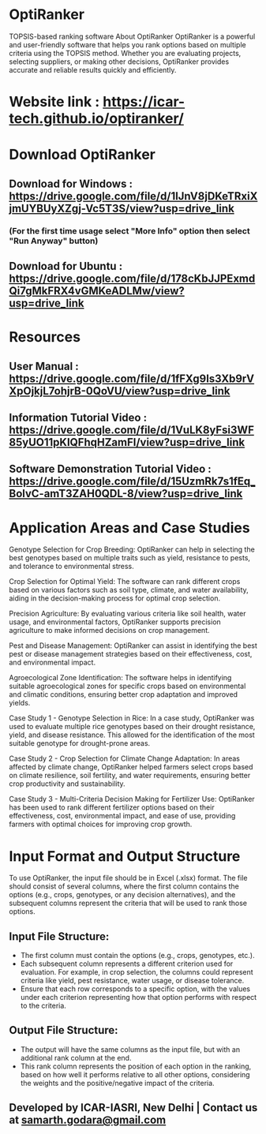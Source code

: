 # OptiRanker
TOPSIS-based ranking software
About OptiRanker
OptiRanker is a powerful and user-friendly software that helps you rank options based on multiple criteria using the TOPSIS method. Whether you are evaluating projects, selecting suppliers, or making other decisions, OptiRanker provides accurate and reliable results quickly and efficiently.
# Website link : https://icar-tech.github.io/optiranker/
# Download OptiRanker
## Download for Windows :  https://drive.google.com/file/d/1IJnV8jDKeTRxiXjmUYBUyXZgj-Vc5T3S/view?usp=drive_link
### (For the first time usage select "More Info" option then select "Run Anyway" button)
## Download for Ubuntu : https://drive.google.com/file/d/178cKbJJPExmdQi7gMkFRX4vGMKeADLMw/view?usp=drive_link
# Resources
## User Manual : https://drive.google.com/file/d/1fFXg9Is3Xb9rVXpOjkjL7ohjrB-0QoVU/view?usp=drive_link
## Information Tutorial Video : https://drive.google.com/file/d/1VuLK8yFsi3WF85yUO11pKIQFhqHZamFI/view?usp=drive_link
## Software Demonstration Tutorial Video : https://drive.google.com/file/d/15UzmRk7s1fEq_BolvC-amT3ZAH0QDL-8/view?usp=drive_link
# Application Areas and Case Studies

Genotype Selection for Crop Breeding: OptiRanker can help in selecting the best genotypes based on multiple traits such as yield, resistance to pests, and tolerance to environmental stress.

Crop Selection for Optimal Yield: The software can rank different crops based on various factors such as soil type, climate, and water availability, aiding in the decision-making process for optimal crop selection.

Precision Agriculture: By evaluating various criteria like soil health, water usage, and environmental factors, OptiRanker supports precision agriculture to make informed decisions on crop management.

Pest and Disease Management: OptiRanker can assist in identifying the best pest or disease management strategies based on their effectiveness, cost, and environmental impact.

Agroecological Zone Identification: The software helps in identifying suitable agroecological zones for specific crops based on environmental and climatic conditions, ensuring better crop adaptation and improved yields.

Case Study 1 - Genotype Selection in Rice: In a case study, OptiRanker was used to evaluate multiple rice genotypes based on their drought resistance, yield, and disease resistance. This allowed for the identification of the most suitable genotype for drought-prone areas.

Case Study 2 - Crop Selection for Climate Change Adaptation: In areas affected by climate change, OptiRanker helped farmers select crops based on climate resilience, soil fertility, and water requirements, ensuring better crop productivity and sustainability.

Case Study 3 - Multi-Criteria Decision Making for Fertilizer Use: OptiRanker has been used to rank different fertilizer options based on their effectiveness, cost, environmental impact, and ease of use, providing farmers with optimal choices for improving crop growth.

# Input Format and Output Structure

To use OptiRanker, the input file should be in Excel (.xlsx) format. The file should consist of several columns, where the first column contains the options (e.g., crops, genotypes, or any decision alternatives), and the subsequent columns represent the criteria that will be used to rank those options.

## Input File Structure:
- The first column must contain the options (e.g., crops, genotypes, etc.).
- Each subsequent column represents a different criterion used for evaluation. For example, in crop selection, the columns could represent criteria like yield, pest resistance, water usage, or disease tolerance.
- Ensure that each row corresponds to a specific option, with the values under each criterion representing how that option performs with respect to the criteria.

## Output File Structure:
- The output will have the same columns as the input file, but with an additional rank column at the end.
- This rank column represents the position of each option in the ranking, based on how well it performs relative to all other options, considering the weights and the positive/negative impact of the criteria.

## Developed by ICAR-IASRI, New Delhi | Contact us at samarth.godara@gmail.com
